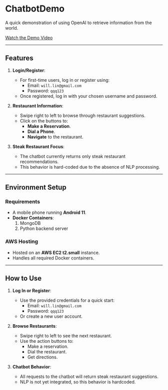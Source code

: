 # ChatbotDemo

A quick demonstration of using OpenAI to retrieve information from the world.

[Watch the Demo Video](https://youtube.com/shorts/kf82kTXHG80?feature=share)

---

## Features

1. **Login/Register**:
   - For first-time users, log in or register using:
     - Email: `will.lin@gmail.com`
     - Password: `qqq123`
   - Once registered, log in with your chosen username and password.

2. **Restaurant Information**:
   - Swipe right to left to browse through restaurant suggestions.
   - Click on the buttons to:
     - **Make a Reservation**.
     - **Dial a Phone**.
     - **Navigate** to the restaurant.

3. **Steak Restaurant Focus**:
   - The chatbot currently returns only steak restaurant recommendations.
   - This behavior is hard-coded due to the absence of NLP processing.

---

## Environment Setup

### Requirements
- A mobile phone running **Android 11**.
- **Docker Containers**:
  1. MongoDB
  2. Python backend server

### AWS Hosting
- Hosted on an **AWS EC2 t2.small** instance.
- Handles all required Docker containers.

---

## How to Use

1. **Log In or Register**:
   - Use the provided credentials for a quick start:
     - Email: `will.lin@gmail.com`
     - Password: `qqq123`
   - Or create a new user account.

2. **Browse Restaurants**:
   - Swipe right to left to see the next restaurant.
   - Use the action buttons to:
     - Make a reservation.
     - Dial the restaurant.
     - Get directions.

3. **Chatbot Behavior**:
   - All requests to the chatbot will return steak restaurant suggestions.
   - NLP is not yet integrated, so this behavior is hardcoded.

